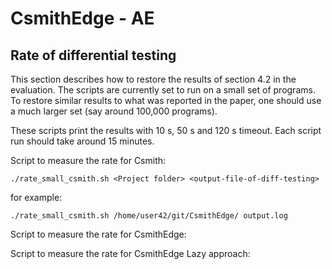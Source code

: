 # CsmithEdge - AE

## Rate of differential testing

This section describes how to restore the results of section 4.2 in the evaluation. The scripts are currently set to run on a small set of programs. To restore similar results to what was reported in the paper, one should use a much larger set (say around 100,000 programs).

These scripts print the results with 10 s, 50 s and 120 s timeout. Each script run should take around 15 minutes.

Script to measure the rate for Csmith:
```
./rate_small_csmith.sh <Project folder> <output-file-of-diff-testing>
```
for example:
```
./rate_small_csmith.sh /home/user42/git/CsmithEdge/ output.log
```

Script to measure the rate for CsmithEdge:



Script to measure the rate for CsmithEdge Lazy approach:


